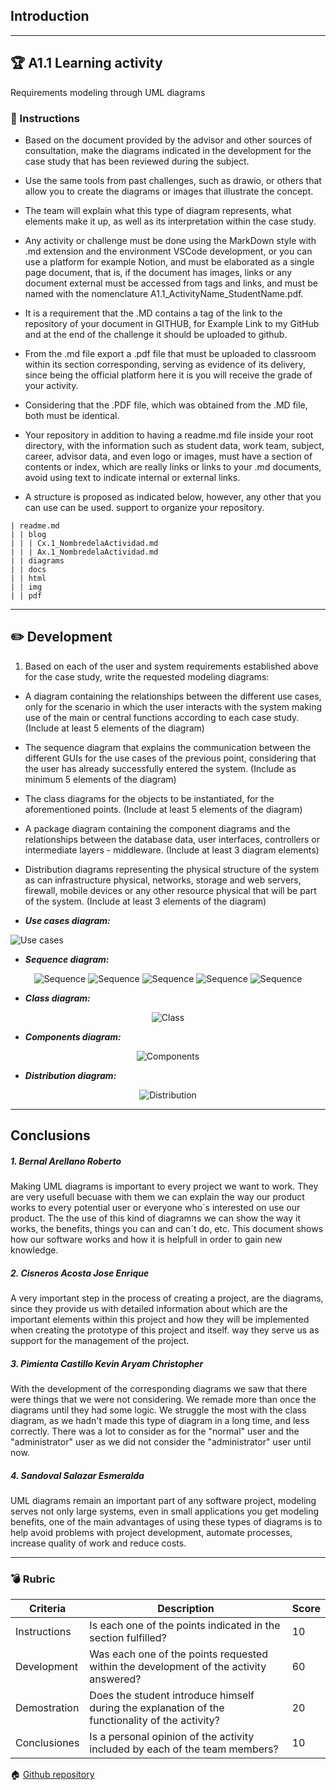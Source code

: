 ## Introduction
---
## :trophy: A1.1 Learning activity
Requirements modeling through UML diagrams

### :blue_book: Instructions

* Based on the document provided by the advisor and other sources of consultation, make the diagrams indicated in the development for the case study that has been reviewed during the subject.

* Use the same tools from past challenges, such as drawio, or others that allow you to create the diagrams or images that illustrate the concept.

* The team will explain what this type of diagram represents, what elements make it up, as well as its interpretation within the case study.

* Any activity or challenge must be done using the MarkDown style with .md extension and the environment VSCode development, or you can use a platform for example Notion, and must be elaborated as a single page document, that is, if the document has images, links or any document external must be accessed from tags and links, and must be named with the nomenclature A1.1_ActivityName_StudentName.pdf.

* It is a requirement that the .MD contains a tag of the link to the repository of your document in GITHUB, for Example Link to my GitHub and at the end of the challenge it should be uploaded to github.

* From the .md file export a .pdf file that must be uploaded to classroom within its section
corresponding, serving as evidence of its delivery, since being the official platform here it is
you will receive the grade of your activity.

* Considering that the .PDF file, which was obtained from the .MD file, both must be identical.

* Your repository in addition to having a readme.md file inside your root directory, with the
information such as student data, work team, subject, career, advisor data, and even
logo or images, must have a section of contents or index, which are really links or
links to your .md documents, avoid using text to indicate internal or external links.

* A structure is proposed as indicated below, however, any other that you can use can be used.
support to organize your repository.

~~~
| readme.md
| | blog
| | | Cx.1_NombredelaActividad.md
| | | Ax.1_NombredelaActividad.md
| | diagrams
| | docs
| | html
| | img
| | pdf
~~~
___
 
## :pencil2: Development
 
1. Based on each of the user and system requirements established above for the
case study, write the requested modeling diagrams:

* A diagram containing the relationships between the different use cases, only for the scenario in which the user interacts with the system making use of the main or central functions according to each case study. (Include at least 5 elements of the diagram)

* The sequence diagram that explains the communication between the different GUIs for the use cases of the previous point, considering that the user has already successfully entered the system. (Include as minimum 5 elements of the diagram)

* The class diagrams for the objects to be instantiated, for the aforementioned points.
(Include at least 5 elements of the diagram)

* A package diagram containing the component diagrams and the relationships between the database data, user interfaces, controllers or intermediate layers - middleware. (Include at least 3 diagram elements)

* Distribution diagrams representing the physical structure of the system as can infrastructure physical, networks, storage and web servers, firewall, mobile devices or any other resource physical that will be part of the system. (Include at least 3 elements of the diagram)
 
 - ***Use cases diagram:***
<p>
    <img alt="Use cases" src="https://raw.githubusercontent.com/esmeralda0sandoval/analisis_avanzado2021/main/Diagramas/A1.1UseCasesDiagram.png">
</p>

- ***Sequence diagram:***
<p align="center">
    <img alt="Sequence" src="https://raw.githubusercontent.com/esmeralda0sandoval/analisis_avanzado2021/main/Diagramas/A1.1SequenceDiagram_UserLogin.png">
    <img alt="Sequence" src="https://raw.githubusercontent.com/esmeralda0sandoval/analisis_avanzado2021/main/Diagramas/A1.1SequenceDiagram_PostCreation.png">
    <img alt="Sequence" src="https://raw.githubusercontent.com/esmeralda0sandoval/analisis_avanzado2021/main/Diagramas/A1.1SequenceDiagram_SaveFile.png">
    <img alt="Sequence" src="https://raw.githubusercontent.com/esmeralda0sandoval/analisis_avanzado2021/main/Diagramas/A1.1SequenceDiagram_RatePost.png">
    <img alt="Sequence" src="https://raw.githubusercontent.com/esmeralda0sandoval/analisis_avanzado2021/main/Diagramas/A1.1SequenceDiagram_SaveFile.png">
</p>

- ***Class diagram:***
<p align="center">
    <img alt="Class" src="https://raw.githubusercontent.com/esmeralda0sandoval/analisis_avanzado2021/main/Diagramas/A1.1ClassDiagram.png">
</p>

- ***Components diagram:***
<p align="center">
    <img alt="Components" src="https://raw.githubusercontent.com/esmeralda0sandoval/analisis_avanzado2021/main/Diagramas/A1.1ComponentsDiagram.png">
</p>

- ***Distribution diagram:***
<p align="center">
    <img alt="Distribution" src="https://raw.githubusercontent.com/esmeralda0sandoval/analisis_avanzado2021/main/Diagramas/A1.1DistributionDiagram.png">
</p>

 ___
## Conclusions
##### **1. Bernal Arellano Roberto**
Making UML diagrams is important to every project we want to work. They are very usefull becuase with them we can explain the way our product works to every potential user or everyone who´s interested on use our product. The the use of this kind of diagramns we can show the way it works, the benefits, things you can and can´t do, etc. This document shows how our software works and how it is helpfull in order to gain new knowledge.

##### **2. Cisneros Acosta Jose Enrique**
A very important step in the process of creating a project, are the diagrams, since they provide us with detailed information about which are the important elements within this project and how they will be implemented when creating the prototype of this project and itself. way they serve us as support for the management of the project.

##### **3. Pimienta Castillo Kevin Aryam Christopher**
With the development of the corresponding diagrams we saw that there were things that we were not considering. We remade more than once the diagrams until they had some logic. We struggle the most with the class diagram, as we hadn't made this type of diagram in a long time, and less correctly. There was a lot to consider as for the "normal" user and the "administrator" user as we did not consider the "administrator" user until now.

##### **4. Sandoval Salazar Esmeralda**
UML diagrams remain an important part of any software project, modeling serves not only large systems, even in small applications you get modeling benefits, one of the main advantages of using these types of diagrams is to help avoid problems with project development, automate processes, increase quality of work and reduce costs.

___
### :bomb: Rubric
 
| Criteria     | Description                                                                                  | Score |
| ------------- | -------------------------------------------------------------------------------------------- | ------- |
| Instructions |Is each one of the points indicated in the section fulfilled? | 10 |
| Development |Was each one of the points requested within the development of the activity answered? |60|
|Demostration|Does the student introduce himself during the explanation of the functionality of the activity? | 20|
|Conclusiones|Is a personal opinion of the activity included by each of the team members? |10|
      
 
 
:house: [Github repository](https://github.com/esmeralda0sandoval/analisis_avanzado2021/tree/main/Blog "PDF")